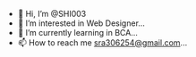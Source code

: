 - 👋 Hi, I’m @SHI003
- 👀 I’m interested in Web Designer...
- 🌱 I’m currently learning in BCA...
- 📫 How to reach me sra306254@gmail.com...

<!---
SHI003/SHI003 is a ✨ special ✨ repository because its `README.md` (this file) appears on your GitHub profile.
You can click the Preview link to take a look at your changes.
--->
